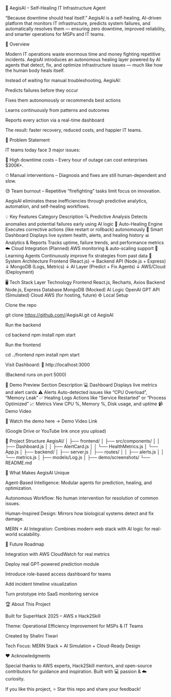 🧠 AegisAI – Self-Healing IT Infrastructure Agent

“Because downtime should heal itself.”
AegisAI is a self-healing, AI-driven platform that monitors IT infrastructure, predicts system failures, and automatically resolves them — ensuring zero downtime, improved reliability, and smarter operations for MSPs and IT teams.

🚀 Overview

Modern IT operations waste enormous time and money fighting repetitive incidents.
AegisAI introduces an autonomous healing layer powered by AI agents that detect, fix, and optimize infrastructure issues — much like how the human body heals itself.

Instead of waiting for manual troubleshooting, AegisAI:

Predicts failures before they occur

Fixes them autonomously or recommends best actions

Learns continuously from patterns and outcomes

Reports every action via a real-time dashboard

The result: faster recovery, reduced costs, and happier IT teams.

🎯 Problem Statement

IT teams today face 3 major issues:

💸 High downtime costs – Every hour of outage can cost enterprises $300K+.

⏱ Manual interventions – Diagnosis and fixes are still human-dependent and slow.

😓 Team burnout – Repetitive “firefighting” tasks limit focus on innovation.

AegisAI eliminates these inefficiencies through predictive analytics, automation, and self-healing workflows.

💡 Key Features
Category	Description
🔍 Predictive Analysis	Detects anomalies and potential failures early using AI logic
🔧 Auto-Healing Engine	Executes corrective actions (like restart or rollback) autonomously
🧭 Smart Dashboard	Displays live system health, alerts, and healing history
📊 Analytics & Reports	Tracks uptime, failure trends, and performance metrics
☁️ Cloud Integration (Planned)	AWS monitoring & auto-scaling support
🧠 Learning Agents	Continuously improve fix strategies from past data
🧩 System Architecture
Frontend (React.js)  →  Backend API (Node.js + Express)
                           ↓
                     MongoDB (Logs, Metrics)
                           ↓
                 AI Layer (Predict + Fix Agents)
                           ↓
                    AWS/Cloud (Deployment)

🖥️ Tech Stack
Layer	Technology
Frontend	React.js, Recharts, Axios
Backend	Node.js, Express
Database	MongoDB (Mocked)
AI Logic	OpenAI GPT API (Simulated)
Cloud	AWS (for hosting, future)
⚙️ Local Setup

Clone the repo

git clone https://github.com/<your-username>/AegisAI.git
cd AegisAI


Run the backend

cd backend
npm install
npm start


Run the frontend

cd ../frontend
npm install
npm start


Visit Dashboard:
🔗 http://localhost:3000

(Backend runs on port 5000)

🧪 Demo Preview
Section	Description
💻 Dashboard	Displays live metrics and alert cards
⚠️ Alerts	Auto-detected issues like “CPU Overload”, “Memory Leak”
✅ Healing Logs	Actions like “Service Restarted” or “Process Optimized”
📈 Metrics View	CPU %, Memory %, Disk usage, and uptime
📹 Demo Video

🎥 Watch the demo here → Demo Video Link

(Google Drive or YouTube link once you upload)

🧱 Project Structure
AegisAI/
│
├── frontend/
│   ├── src/components/
│   │   ├── Dashboard.js
│   │   ├── AlertCard.js
│   │   └── HealthMetrics.js
│   └── App.js
│
├── backend/
│   ├── server.js
│   ├── routes/
│   │   ├── alerts.js
│   │   └── metrics.js
│   ├── models/Log.js
│
├── demo/screenshots/
└── README.md

🌟 What Makes AegisAI Unique

Agent-Based Intelligence: Modular agents for prediction, healing, and optimization.

Autonomous Workflow: No human intervention for resolution of common issues.

Human-Inspired Design: Mirrors how biological systems detect and fix damage.

MERN + AI Integration: Combines modern web stack with AI logic for real-world scalability.

🔮 Future Roadmap

Integration with AWS CloudWatch for real metrics

Deploy real GPT-powered prediction module

Introduce role-based access dashboard for teams

Add incident timeline visualization

Turn prototype into SaaS monitoring service

🏆 About This Project

Built for SuperHack 2025 – AWS x Hack2Skill

Theme: Operational Efficiency Improvement for MSPs & IT Teams

Created by Shalini Tiwari

Tech Focus: MERN Stack + AI Simulation + Cloud-Ready Design

❤️ Acknowledgments

Special thanks to AWS experts, Hack2Skill mentors, and open-source contributors for guidance and inspiration.
Built with 💻 passion & ☁️ curiosity.

If you like this project, ⭐ Star this repo and share your feedback!
